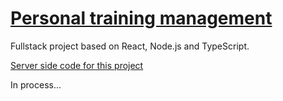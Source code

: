 # [Personal training management](https://github.com/rafallabisz/personal-training-management-client/blob/master/README.md)

Fullstack project based on React, Node.js and TypeScript.

[Server side code for this project](https://github.com/rafallabisz/personal-training-management-server)

In process...
